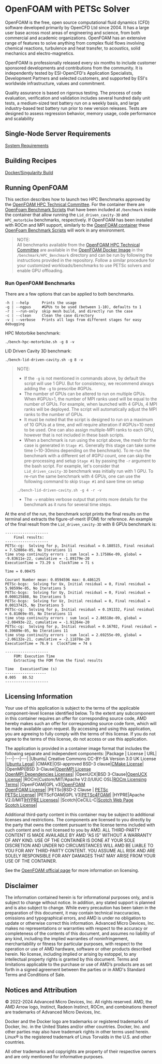 # OpenFOAM with PETSc Solver

OpenFOAM is the free, open source computational fluid dynamics (CFD) software developed primarily by OpenCFD Ltd since 2004. It has a large user base across most areas of engineering and science, from both commercial and academic organizations. OpenFOAM has an extensive range of features to solve anything from complex fluid flows involving chemical reactions, turbulence and heat transfer, to acoustics, solid mechanics and electro-magnetics.

OpenFOAM is professionally released every six months to include customer sponsored developments and contributions from the community. It is independently tested by ESI-OpenCFD's Application Specialists, Development Partners and selected customers, and supported by ESI's worldwide infrastructure, values and commitment.

Quality assurance is based on rigorous testing. The process of code evaluation, verification and validation includes several hundred daily unit tests, a medium-sized test battery run on a weekly basis, and large industry-based test battery run prior to new version releases. Tests are designed to assess regression behavior, memory usage, code performance and scalability

## Single-Node Server Requirements
[System Requirements](/README.md#single-node-server-requirements) 

## Building Recipes
[Docker/Singularity Build](/openfoam/docker/)

## Running OpenFOAM
This section describes how to launch two HPC Benchmarks approved by the [OpenFOAM HPC Technical Committee](https://wiki.openfoam.com/High_Performance_Computing\_(HPC)\_Technical\_Committee). For the container there are [OpenFoam Benchmark Scripts](/openfoam/docker/scripts/) that have been included at `/benchmark` inside the container that allow running the `Lid_driven_cavity-3D` and `HPC_motorbike` benchmarks, respectively. If OpenFOAM has been installed with ROCm and MPI support, similarly to the [OpenFOAM container](/openfoam/docker/Dockerfile) these [OpenFoam Benchmark Scripts](/openfoam/docker/scripts/) will work in any environment. 
> NOTE:  
> All benchmarks available from the [OpenFOAM HPC Technical Committee](https://develop.openfoam.com/committees/hpc) are available in the [OpenFOAM Docker Image](/openfoam/docker/Dockerfile) in the `/benchmark/HPC_Benchmark` directory and can be run by following the instructions provided in the repository. Follow a similar procedure for your customized workloads/benchmarks to use PETSc solvers and enable GPU offloading.


### Run OpenFOAM Benchmarks
There are a few options that can be applied to both benchmarks. 

```
-h | --help      Prints the usage
-g | --ngpus     #GPUs to be used (between 1-10), defaults to 1
-r | --run-only  skip mesh build, and directly run the case
-c | --clean     Clean the case directory
-v | --verbose   Prints all logs from different stages for easy debugging
```

HPC Motorbike benchmark:
```
./bench-hpc-motorbike.sh -g 8 -v
```
LID Driven Cavity 3D benchmark:
```
./bench-lid-driven-cavity.sh -g 8 -v
```


> NOTE:
> * If the `-g` is not mentioned in commands above, by default the script will use 1 GPU. But for consistency, we recommend always adding the `-g` to prescribe #GPUs.
> * The number of GPUs can be altered to run on multiple GPUs. When #GPUs>1, the number of MPI ranks used will be equal to the number of GPUs. For example, when launched with 4 GPUs, 4 MPI ranks will be deployed. The script will automatically  adjust the MPI ranks to the number of GPUs.
> * It must be noted that the script is designed to run on a maximum of 10 GPUs at a time, and will require alteration if #GPUs>10 need to be used. One can also assign multiple-MPI ranks to each GPU, however that is not included in these bash scripts.
> * When a benchmark is run using the script above, the mesh for the case is generated in `Stage #1`. Generally this stage can take some time (~10-30mins depending on the benchmark). To re-run the benchmark with a different set of #GPU count, one can skip the pre-processing and setup `Stage #1` by passing the `-r` argument to the bash script. For example, let's consider that `Lid_driven_cavity-3D` benchmark was initially run with 1 GPU. To re-run the same benchmark with 4 GPUs, one can use the following command to skip `Stage #1` and save time on setup  
>``` 
> ./bench-lid-driven-cavity.sh -g 4 -r -v
>```
> * The `-v` enables verbose output that prints more details for the benchmark as it runs for several time steps. 

At the end of the run, the benchmark script prints the final results on the terminal and extracts the figure-of-merit (FOM) for reference. An example of the final result from the `Lid_driven_cavity-3D` with 8 GPUs benchmark is:
```
--------------------
    Final results:
--------------------
PETSc-cg:  Solving for p, Initial residual = 0.188515, Final residual = 7.52086e-05, No Iterations 11
time step continuity errors : sum local = 3.17586e-09, global = -9.83611e-22, cumulative = -1.89179e-20
ExecutionTime = 73.29 s  ClockTime = 71 s

Time = 0.00475

Courant Number mean: 0.0594596 max: 0.486125
PETSc-bcgs:  Solving for Ux, Initial residual = 0, Final residual = 5.98599e-05, No Iterations 5
PETSc-bcgs:  Solving for Uy, Initial residual = 0, Final residual = 0.000125888, No Iterations 5
PETSc-bcgs:  Solving for Uz, Initial residual = 0, Final residual = 0.00137425, No Iterations 5
PETSc-cg:  Solving for p, Initial residual = 0.191332, Final residual = 6.81069e-05, No Iterations 11
time step continuity errors : sum local = 2.86518e-09, global = -2.08493e-22, cumulative = -1.91264e-20
PETSc-cg:  Solving for p, Initial residual = 0.16702, Final residual = 6.39609e-05, No Iterations 11
time step continuity errors : sum local = 2.69255e-09, global = -2.06132e-21, cumulative = -2.11878e-20
ExecutionTime = 76.9 s  ClockTime = 74 s

--------------------
    FOM: Execution Time
    Extracting the FOM from the final results

Time   ExecutionTime (s)
-------------------
0.005   80.52
--------------------
```

## Licensing Information

Your use of this application is subject to the terms of the applicable component-level license identified below. To the extent any subcomponent in this container requires an offer for corresponding source code, AMD hereby makes such an offer for corresponding source code form, which will be made available upon request. By accessing and using this application, you are agreeing to fully comply with the terms of this license. If you do not agree to the terms of this license, do not access or use this application.

The application is provided in a container image format that includes the following separate and independent components:
|Package | License | URL|
|---|---|---|
|Ubuntu| Creative Commons CC-BY-SA Version 3.0 UK License |[Ubuntu Legal](https://ubuntu.com/legal)|
|CMAKE|OSI-approved BSD-3 clause|[CMake License](https://cmake.org/licensing/)|
|OpenMPI|BSD 3-Clause|[OpenMPI License](https://www-lb.open-mpi.org/community/license.php)<br /> [OpenMPI Dependencies Licenses](https://docs.open-mpi.org/en/v5.0.x/license/index.html)|
|OpenUCX|BSD 3-Clause|[OpenUCX License](https://openucx.org/license/)|
|ROCm|Custom/MIT/Apache V2.0/UIUC OSL|[ROCm Licensing Terms](https://rocm.docs.amd.com/en/latest/about/license.html)|
|OpenFOAM|GPL v3|[OpenFOAM](https://www.openfoam.com)<br />[OpenFOAM License](https://www.openfoam.com/documentation/licencing)|
|PETSc|BSD-2 Clause | [PETSc](https://petsc.org/)<br />[PETSc License](https://petsc.org/release/install/license/)|
|PETScFOAM|GPL V3|[PETSc4FOAM](https://develop.openfoam.com/modules/external-solver)|
|HYPRE|Apache V2.0/MIT|[HYPRE Licenses](https://github.com/hypre-space/hypre#license)|
|Scotch|CeCILL-C|[Scotch Web Page](https://www.labri.fr/perso/pelegrin/scotch/)<br /> [Scotch License](https://gitlab.inria.fr/scotch/scotch/-/blob/master/LICENSE_en.txt)|

Additional third-party content in this container may be subject to additional licenses and restrictions. The components are licensed to you directly by the party that owns the content pursuant to the license terms included with such content and is not licensed to you by AMD. ALL THIRD-PARTY CONTENT IS MADE AVAILABLE BY AMD “AS IS” WITHOUT A WARRANTY OF ANY KIND. USE OF THE CONTAINER IS DONE AT YOUR SOLE DISCRETION AND UNDER NO CIRCUMSTANCES WILL AMD BE LIABLE TO YOU FOR ANY THIRD-PARTY CONTENT. YOU ASSUME ALL RISK AND ARE SOLELY RESPONSIBLE FOR ANY DAMAGES THAT MAY ARISE FROM YOUR USE OF THE CONTAINER.

See the [OpenFOAM official page](https://www.openfoam.com/documentation/licencing) for more information on licensing.

## Disclaimer
The information contained herein is for informational purposes only, and is subject to change without notice. In addition, any stated support is planned and is also subject to change. While every precaution has been taken in the preparation of this document, it may contain technical inaccuracies, omissions and typographical errors, and AMD is under no obligation to update or otherwise correct this information. Advanced Micro Devices, Inc. makes no representations or warranties with respect to the accuracy or completeness of the contents of this document, and assumes no liability of any kind, including the implied warranties of noninfringement, merchantability or fitness for particular purposes, with respect to the operation or use of AMD hardware, software or other products described herein. No license, including implied or arising by estoppel, to any intellectual property rights is granted by this document. Terms and limitations applicable to the purchase or use of AMD’s products are as set forth in a signed agreement between the parties or in AMD's Standard Terms and Conditions of Sale.

## Notices and Attribution
© 2022-2024 Advanced Micro Devices, Inc. All rights reserved. AMD, the AMD Arrow logo, Instinct, Radeon Instinct, ROCm, and combinations thereof are trademarks of Advanced Micro Devices, Inc.

Docker and the Docker logo are trademarks or registered trademarks of Docker, Inc. in the United States and/or other countries. Docker, Inc. and other parties may also have trademark rights in other terms used herein. Linux® is the registered trademark of Linus Torvalds in the U.S. and other countries.

All other trademarks and copyrights are property of their respective owners and are only mentioned for informative purposes.
